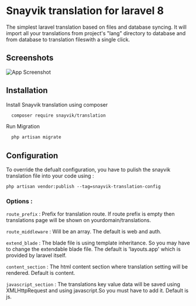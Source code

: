 
# Snayvik translation for laravel 8

The simplest laravel translation based on files and database syncing. It will import all your translations from project's "lang" directory to database and from database to translation fileswith a single click.

## Screenshots

![App Screenshot](https://via.placeholder.com/468x300?text=App+Screenshot+Here)

## Installation

Install Snayvik translation using composer

```bash
  composer require snayvik/translation
```

Run Migration

```bash
  php artisan migrate
```

## Configuration

To override the defualt configuration, you have to pulish the snayvik translation file into your code using :

```
php artisan vendor:publish --tag=snayvik-translation-config
```

### Options :

``` route_prefix ``` : Prefix for translation route. If route prefix is empty then translations page will be shown on yourdomain/translations.

``` route_middleware ``` : Will be an array. The default is web and auth.

``` extend_blade ``` : The blade file is using template inheritance. So you may have to change the extendable blade file. The default is 'layouts.app' which is provided by laravel itself.

``` content_section ``` : The html content section where translation setting will be rendered. Default is content.

``` javascript_section ``` : The translations key value data will be saved using XMLHttpRequest and using javascript.So you must have to add it. Default is js.